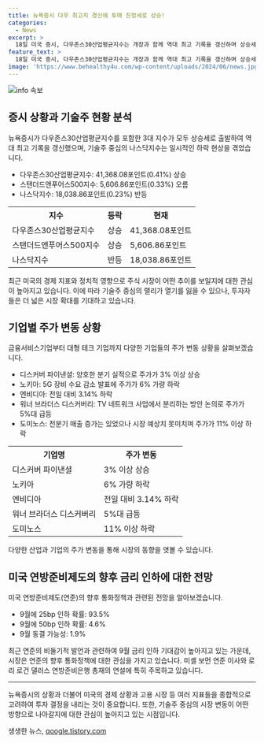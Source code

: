 ```yaml
---
title: 뉴욕증시 다우 최고치 경신에 투매 진정세로 상승!
categories:
  - News
excerpt: >
  18일 미국 증시, 다우존스30산업평균지수는 개장과 함께 역대 최고 기록을 갱신하며 상승세를 이어감. 이에 반해 기술주 중심의 나스닥지수는 이전 거래일 대비 2.77% 하락하며 18,000선 밑으로 내려감. 미국 경제분석기관 콘퍼런스보드는 6월 경기선행지수가 0.2% 하락하여 경기 악화를 시사. 연준의 금리 인하 기대감이 높아지는 가운데 유럽증시는 오름세를 보이고, 국제 유가는 내림세를 기록함.
feature_text: >
  18일 미국 증시, 다우존스30산업평균지수는 개장과 함께 역대 최고 기록을 갱신하며 상승세를 이어감. 이에 반해 기술주 중심의 나스닥지수는 이전 거래일 대비 2.77% 하락하며 18,000선 밑으로 내려감. 미국 경제분석기관 콘퍼런스보드는 6월 경기선행지수가 0.2% 하락하여 경기 악화를 시사. 연준의 금리 인하 기대감이 높아지는 가운데 유럽증시는 오름세를 보이고, 국제 유가는 내림세를 기록함.
image: 'https://www.behealthy4u.com/wp-content/uploads/2024/06/news.jpg'
---
```


<p><img src="https://www.behealthy4u.com/wp-content/uploads/2024/06/news.jpg" alt="info 속보" /></p>

<h2 data-ke-size="size26">증시 상황과 기술주 현황 분석</h2>

<p data-ke-size="size16">뉴욕증시가 다우존스30산업평균지수를 포함한 3대 지수가 모두 상승세로 출발하여 역대 최고 기록을 갱신했으며, 기술주 중심의 나스닥지수는 일시적인 하락 현상을 겪었습니다.</p>

<ul>
<li>다우존스30산업평균지수: 41,368.08포인트(0.41%) 상승</li>
<li>스탠더드앤푸어스500지수: 5,606.86포인트(0.33%) 오름</li>
<li>나스닥지수: 18,038.86포인트(0.23%) 반등</li>
</ul>

<table>
    <tr>
        <th>지수</th>
        <th>등락</th>
        <th>현재</th>
    </tr>
    <tr>
        <td>다우존스30산업평균지수</td>
        <td>상승</td>
        <td>41,368.08포인트</td>
    </tr>
    <tr>
        <td>스탠더드앤푸어스500지수</td>
        <td>상승</td>
        <td>5,606.86포인트</td>
    </tr>
    <tr>
        <td>나스닥지수</td>
        <td>반등</td>
        <td>18,038.86포인트</td>
    </tr>
</table>

<p data-ke-size="size16">최근 미국의 경제 지표와 정치적 영향으로 주식 시장이 어떤 추이를 보일지에 대한 관심이 높아지고 있습니다. 이에 따라 기술주 중심의 랠리가 열기를 잃을 수 있으나, 투자자들은 더 넓은 시장 확대를 기대하고 있습니다.</p>

<h2 data-ke-size="size26">기업별 주가 변동 상황</h2>

<p data-ke-size="size16">금융서비스기업부터 대형 테크 기업까지 다양한 기업들의 주가 변동 상황을 살펴보겠습니다.</p>

<ul>
    <li>디스커버 파이낸셜: 양호한 분기 실적으로 주가가 3% 이상 상승</li>
    <li>노키아: 5G 장비 수요 감소 발표에 주가가 6% 가량 하락</li>
    <li>엔비디아: 전일 대비 3.14% 하락</li>
    <li>워너 브라더스 디스커버리: TV 네트워크 사업에서 분리하는 방안 논의로 주가가 5%대 급등</li>
    <li>도미노스: 전분기 매출 증가는 있었으나 시장 예상치 못미치며 주가가 11% 이상 하락</li>
</ul>

<table>
    <tr>
        <th>기업명</th>
        <th>주가 변동</th>
    </tr>
    <tr>
        <td>디스커버 파이낸셜</td>
        <td>3% 이상 상승</td>
    </tr>
    <tr>
        <td>노키아</td>
        <td>6% 가량 하락</td>
    </tr>
    <tr>
        <td>엔비디아</td>
        <td>전일 대비 3.14% 하락</td>
    </tr>
    <tr>
        <td>워너 브라더스 디스커버리</td>
        <td>5%대 급등</td>
    </tr>
    <tr>
        <td>도미노스</td>
        <td>11% 이상 하락</td>
    </tr>
</table>

<p data-ke-size="size16">다양한 산업과 기업의 주가 변동을 통해 시장의 동향을 엿볼 수 있습니다.</p>

<h2 data-ke-size="size26">미국 연방준비제도의 향후 금리 인하에 대한 전망</h2>

<p data-ke-size="size16">미국 연방준비제도(연준)의 향후 통화정책과 관련된 전망을 알아보겠습니다.</p>

<ul>
    <li>9월에 25bp 인하 확률: 93.5%</li>
    <li>9월에 50bp 인하 확률: 4.6%</li>
    <li>9월 동결 가능성: 1.9%</li>
</ul>

<p data-ke-size="size16">최근 연준의 비둘기적 발언과 관련하여 9월 금리 인하 기대감이 높아지고 있는 가운데, 시장은 연준의 향후 통화정책에 대한 관심을 가지고 있습니다. 미셸 보먼 연준 이사와 로리 로건 댈러스 연방준비은행 총재의 연설에 특히 주목하고 있습니다.</p>

<hr>

<p data-ke-size="size16">뉴욕증시의 상황과 더불어 미국의 경제 상황과 고용 시장 등 여러 지표들을 종합적으로 고려하여 투자 결정을 내리는 것이 중요합니다. 또한, 기술주 중심의 시장 변동이 어떤 방향으로 나아갈지에 대한 관심이 높아지고 있는 시점입니다.</p>
생생한 뉴스, <a href="https://qoogle.tistory.com" rel="dofollow">qoogle.tistory.com</a>


